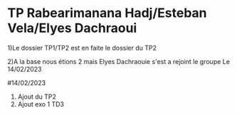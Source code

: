 # TP Rabearimanana Hadj/Esteban Vela/Elyes Dachraoui
1)Le dossier TP1/TP2 est en faite le dossier du TP2 

2)A la base nous étions 2 mais Elyes Dachraouie s'est a rejoint le groupe Le 14/02/2023

#14/02/2023
1) Ajout du TP2
2) Ajout exo 1 TD3

